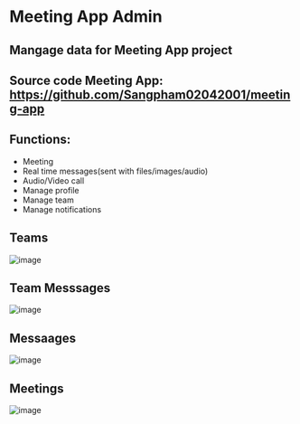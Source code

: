 # Meeting App Admin

## Mangage data for Meeting App project

## Source code Meeting App: https://github.com/Sangpham02042001/meeting-app

## Functions:

- Meeting
- Real time messages(sent with files/images/audio)
- Audio/Video call
- Manage profile
- Manage team
- Manage notifications

## Teams

![image](https://drive.google.com/uc?export=view&id=1Ka6HXdaGWl0Jj7wm8ldpMSQTA7qeK2Ps)

## Team Messsages

![image](https://drive.google.com/uc?export=view&id=1RlJ21w8hAGJ93cS7_pQRkrGYyjZJc_S-)

## Messaages

![image](https://drive.google.com/uc?export=view&id=14vVfJc7RXKsPE_QGDrqEbVLJ0ArWs81-)

## Meetings

![image](https://drive.google.com/uc?export=view&id=11wtjRz2M4pJzNvBX6psEizxxbUhZB5Qw)
